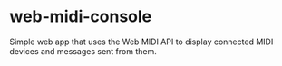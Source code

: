 # web-midi-console
Simple web app that uses the Web MIDI API to display connected MIDI devices and messages sent from them.
